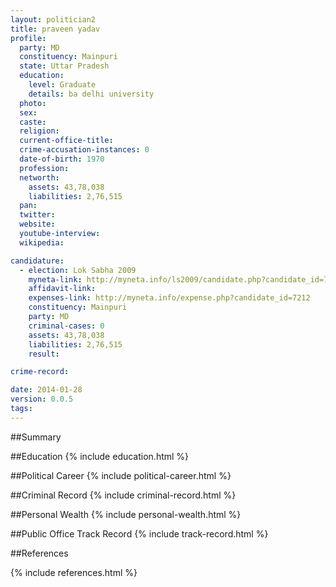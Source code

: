```yaml
---
layout: politician2
title: praveen yadav
profile: 
  party: MD
  constituency: Mainpuri
  state: Uttar Pradesh
  education: 
    level: Graduate
    details: ba delhi university
  photo: 
  sex: 
  caste: 
  religion: 
  current-office-title: 
  crime-accusation-instances: 0
  date-of-birth: 1970
  profession: 
  networth: 
    assets: 43,78,038
    liabilities: 2,76,515
  pan: 
  twitter: 
  website: 
  youtube-interview: 
  wikipedia: 

candidature: 
  - election: Lok Sabha 2009
    myneta-link: http://myneta.info/ls2009/candidate.php?candidate_id=7212
    affidavit-link: 
    expenses-link: http://myneta.info/expense.php?candidate_id=7212
    constituency: Mainpuri 
    party: MD
    criminal-cases: 0
    assets: 43,78,038
    liabilities: 2,76,515
    result:  

crime-record: 

date: 2014-01-28
version: 0.0.5
tags: 
---
```

##Summary


##Education
{% include education.html %}


##Political Career
{% include political-career.html %}


##Criminal Record
{% include criminal-record.html %}


##Personal Wealth
{% include personal-wealth.html %}


##Public Office Track Record
{% include track-record.html %}


##References


{% include references.html %}